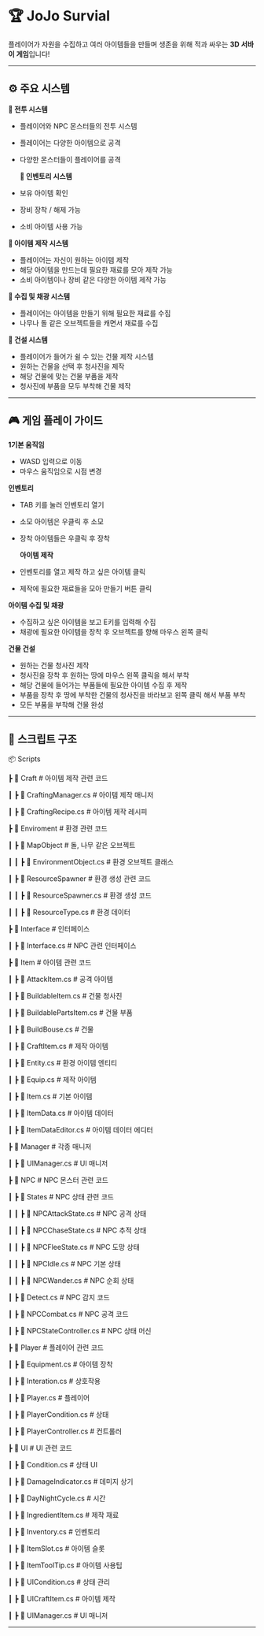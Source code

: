 # 🏆 JoJo Survial
플레이어가 자원을 수집하고 여러 아이템들을 만들며 생존을 위해 적과 싸우는 **3D 서바이 게임**입니다!

---

## ⚙ 주요 시스템
**🏹 전투 시스템**
- 플레이어와 NPC 몬스터들의 전투 시스템 
- 플레이어는 다양한 아이템으로 공격
- 다양한 몬스터들이 플레이어를 공격

  **🎒 인벤토리 시스템**
- 보유 아이템 확인
- 장비 장착 / 해제 가능
- 소비 아이템 사용 가능

**🛒 아이템 제작 시스템**
- 플레이어는 자신이 원하는 아이템 제작
- 해당 아이템을 만드는데 필요한 재료를 모아 제작 가능 
- 소비 아이템이나 장비 같은 다양한 아이템 제작 가능

**🎒 수집 및 채광 시스템**
- 플레이어는 아이템을 만들기 위해 필요한 재료를 수집
- 나무나 돌 같은 오브젝트들을 캐면서 재료를 수집

 **🏰 건설 시스템**
- 플레이어가 들어가 쉴 수 있는 건물 제작 시스템
- 원하는 건물을 선택 후 청사진을 제작
- 해당 건물에 맞는 건물 부품을 제작
- 청사진에 부품을 모두 부착해 건물 제작

---

## 🎮 게임 플레이 가이드
**1기본 움직임**
- WASD 입력으로 이동
- 마우스 움직임으로 시점 변경

 **인벤토리**
- TAB 키를 눌러 인벤토리 열기
- 소모 아이템은 우클릭 후 소모
- 장착 아이템들은 우클릭 후 장착

  **아이템 제작**
- 인벤토리를 열고 제작 하고 싶은 아이템 클릭
- 제작에 필요한 재료들을 모아 만들기 버튼 클릭

**아이템 수집 및 채광**
- 수집하고 싶은 아이템을 보고 E키를 입력해 수집
- 채광에 필요한 아이템을 장착 후 오브젝트를 향해 마우스 왼쪽 클릭
  
**건물 건설**
- 원하는 건물 청사진 제작
- 청사진을 장착 후 원하는 땅에 마우스 왼쪽 클릭을 해서 부착
- 해당 건물에 들어가는 부품들에 필요한 아이템 수집 후 제작
- 부품을 장착 후 땅에 부착한 건물의 청사진을 바라보고 왼쪽 클릭 해서 부품 부착
- 모든 부품을 부착해 건물 완성

---

## 📂 스크립트 구조
📦 Scripts

 ┣ 📂 Craft          # 아이템 제작 관련 코드

 ┃ ┣ 📜 CraftingManager.cs        # 아이템 제작 매니저

 ┃ ┣ 📜 CraftingRecipe.cs           # 아이템 제작 레시피
 
 ┣ 📂 Enviroment                 # 환경 관련 코드

 ┃ ┣ 📂 MapObject                # 돌, 나무 같은 오브젝트

 ┃ ┃ ┣ 📜 EnvironmentObject.cs             # 환경 오브젝트 클래스

 ┃ ┣ 📂 ResourceSpawner               # 환경 생성 관련 코드

 ┃ ┃ ┣ 📜 ResourceSpawner.cs      # 환경 생성 코드
 
 ┃ ┃ ┣ 📜 ResourceType.cs      # 환경 데이터

 ┣ 📂 Interface            # 인터페이스

 ┃ ┣ 📜 Interface.cs             # NPC 관련 인터페이스

 ┣ 📂 Item    # 아이템 관련 코드

 ┃ ┣ 📜 AttackItem.cs     # 공격 아이템 
 
 ┃ ┣ 📜 BuildableItem.cs     # 건물 청사진

 ┃ ┣ 📜 BuildablePartsItem.cs      # 건물 부품

 ┃ ┣ 📜 BuildBouse.cs   # 건물

 ┃ ┣ 📜 CraftItem.cs        # 제작 아이템

 ┃ ┣ 📜 Entity.cs  # 환경 아이템 엔티티

 ┃ ┣ 📜 Equip.cs        # 제작 아이템

 ┃ ┣ 📜 Item.cs        # 기본 아이템

 ┃ ┣ 📜 ItemData.cs        # 아이템 데이터 
 
 ┃ ┣ 📜 ItemDataEditor.cs        # 아이템 데이터 에디터

 ┣ 📂 Manager    # 각종 매니저

 ┃ ┣ 📜 UIManager.cs        # UI 매니저

 ┣ 📂 NPC    # NPC 몬스터 관련 코드 
 
 ┃ ┣ 📂 States    # NPC 상태 관련 코드
  
 ┃ ┃ ┣ 📜 NPCAttackState.cs        # NPC 공격 상태 

 ┃ ┃ ┣ 📜 NPCChaseState.cs        # NPC 추적 상태 

 ┃ ┃ ┣ 📜 NPCFleeState.cs        # NPC 도망 상태 

 ┃ ┃ ┣ 📜 NPCIdle.cs        # NPC 기본 상태 

 ┃ ┃ ┣ 📜 NPCWander.cs        # NPC 순회 상태 

 ┃ ┣ 📜 Detect.cs        # NPC 감지 코드

 ┃ ┣ 📜 NPCCombat.cs        # NPC 공격 코드

 ┃ ┣ 📜 NPCStateController.cs        # NPC 상태 머신
 
 ┣ 📂 Player    # 플레이어 관련 코드 
 
 ┃ ┣ 📜 Equipment.cs        # 아이템 장착

 ┃ ┣ 📜 Interation.cs  # 상호작용 
 
 ┃ ┣ 📜 Player.cs        # 플레이어

 ┃ ┣ 📜 PlayerCondition.cs        # 상태

 ┃ ┣ 📜 PlayerController.cs        # 컨트롤러

 ┣ 📂 UI    # UI 관련 코드
 
 ┃ ┣ 📜 Condition.cs        # 상태 UI

 ┃ ┣ 📜 DamageIndicator.cs  # 데미지 상기
 
 ┃ ┣ 📜 DayNightCycle.cs        # 시간 

 ┃ ┣ 📜 IngredientItem.cs        # 제작 재료

 ┃ ┣ 📜 Inventory.cs        # 인벤토리

 ┃ ┣ 📜 ItemSlot.cs        # 아이템 슬롯

 ┃ ┣ 📜 ItemToolTip.cs  # 아이템 사용팁
 
 ┃ ┣ 📜 UICondition.cs        # 상태 관리

 ┃ ┣ 📜 UICraftItem.cs        # 아이템 제작 

 ┃ ┣ 📜 UIManager.cs        # UI 매니저

 
---
